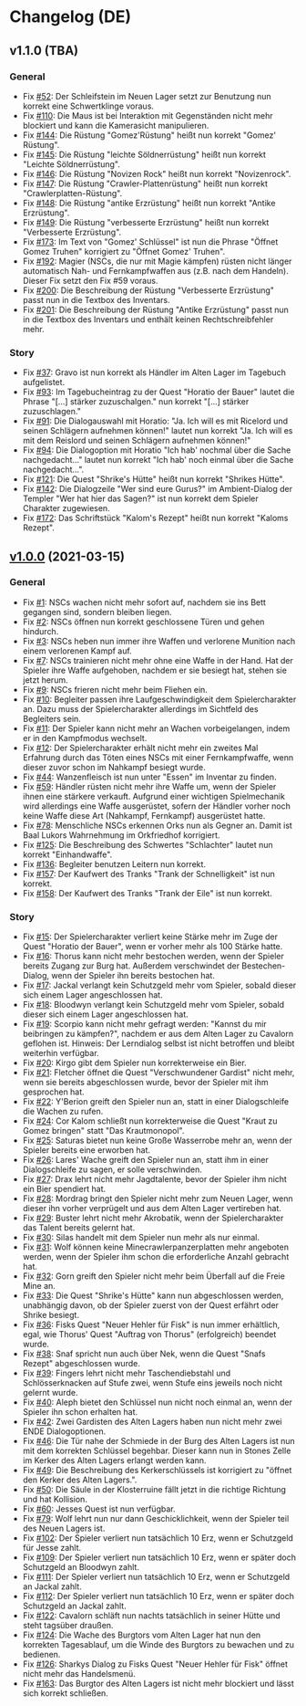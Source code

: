 # Changelog (DE)

## v1.1.0 (TBA)
### General
* Fix [#52](https://g1cp.org/issues/52): Der Schleifstein im Neuen Lager setzt zur Benutzung nun korrekt eine Schwertklinge voraus.
* Fix [#110](https://g1cp.org/issues/110): Die Maus ist bei Interaktion mit Gegenständen nicht mehr blockiert und kann die Kamerasicht manipulieren.
* Fix [#144](https://g1cp.org/issues/144): Die Rüstung "Gomez'Rüstung" heißt nun korrekt "Gomez' Rüstung".
* Fix [#145](https://g1cp.org/issues/145): Die Rüstung "leichte Söldnerrüstung" heißt nun korrekt "Leichte Söldnerrüstung".
* Fix [#146](https://g1cp.org/issues/146): Die Rüstung "Novizen Rock" heißt nun korrekt "Novizenrock".
* Fix [#147](https://g1cp.org/issues/147): Die Rüstung "Crawler-Plattenrüstung" heißt nun korrekt "Crawlerplatten-Rüstung".
* Fix [#148](https://g1cp.org/issues/148): Die Rüstung "antike Erzrüstung" heißt nun korrekt "Antike Erzrüstung".
* Fix [#149](https://g1cp.org/issues/149): Die Rüstung "verbesserte Erzrüstung" heißt nun korrekt "Verbesserte Erzrüstung".
* Fix [#173](https://g1cp.org/issues/173): Im Text von "Gomez' Schlüssel" ist nun die Phrase "Öffnet Gomez Truhen" korrigiert zu "Öffnet Gomez' Truhen".
* Fix [#192](https://g1cp.org/issues/192): Magier (NSCs, die nur mit Magie kämpfen) rüsten nicht länger automatisch Nah- und Fernkampfwaffen aus (z.B. nach dem Handeln). Dieser Fix setzt den Fix #59 voraus.
* Fix [#200](https://g1cp.org/issues/200): Die Beschreibung der Rüstung "Verbesserte Erzrüstung" passt nun in die Textbox des Inventars.
* Fix [#201](https://g1cp.org/issues/201): Die Beschreibung der Rüstung "Antike Erzrüstung" passt nun in die Textbox des Inventars und enthält keinen Rechtschreibfehler mehr.

### Story
* Fix [#37](https://g1cp.org/issues/37): Gravo ist nun korrekt als Händler im Alten Lager im Tagebuch aufgelistet.
* Fix [#93](https://g1cp.org/issues/93): Im Tagebucheintrag zu der Quest "Horatio der Bauer" lautet die Phrase "[...] stärker zuzuschalgen." nun korrekt "[...] stärker zuzuschlagen."
* Fix [#91](https://g1cp.org/issues/91): Die Dialogauswahl mit Horatio: "Ja. Ich will es mit Ricelord und seinen Schlägern aufnehmen können!" lautet nun korrekt "Ja. Ich will es mit dem Reislord und seinen Schlägern aufnehmen können!"
* Fix [#94](https://g1cp.org/issues/94): Die Dialogoption mit Horatio "Ich hab' nochmal über die Sache nachgedacht..." lautet nun korrekt "Ich hab' noch einmal über die Sache nachgedacht...".
* Fix [#121](https://g1cp.org/issues/121): Die Quest "Shrike's Hütte" heißt nun korrekt "Shrikes Hütte".
* Fix [#142](https://g1cp.org/issues/142): Die Dialogzeile "Wer sind eure Gurus?" im Ambient-Dialog der Templer "Wer hat hier das Sagen?" ist nun korrekt dem Spieler Charakter zugewiesen.
* Fix [#172](https://g1cp.org/issues/172): Das Schriftstück "Kalom's Rezept" heißt nun korrekt "Kaloms Rezept".

## [v1.0.0](https://github.com/AmProsius/gothic-1-community-patch/releases/tag/v1.0.0) (2021-03-15)
### General
* Fix [#1](https://g1cp.org/issues/1): NSCs wachen nicht mehr sofort auf, nachdem sie ins Bett gegangen sind, sondern bleiben liegen.
* Fix [#2](https://g1cp.org/issues/2): NSCs öffnen nun korrekt geschlossene Türen und gehen hindurch.
* Fix [#3](https://g1cp.org/issues/3): NSCs heben nun immer ihre Waffen und verlorene Munition nach einem verlorenen Kampf auf.
* Fix [#7](https://g1cp.org/issues/7): NSCs trainieren nicht mehr ohne eine Waffe in der Hand. Hat der Spieler ihre Waffe aufgehoben, nachdem er sie besiegt hat, stehen sie jetzt herum.
* Fix [#9](https://g1cp.org/issues/9): NSCs frieren nicht mehr beim Fliehen ein.
* Fix [#10](https://g1cp.org/issues/10): Begleiter passen ihre Laufgeschwindigkeit dem Spielercharakter an. Dazu muss der Spielercharakter allerdings im Sichtfeld des Begleiters sein.
* Fix [#11](https://g1cp.org/issues/11): Der Spieler kann nicht mehr an Wachen vorbeigelangen, indem er in den Kampfmodus wechselt.
* Fix [#12](https://g1cp.org/issues/12): Der Spielercharakter erhält nicht mehr ein zweites Mal Erfahrung durch das Töten eines NSCs mit einer Fernkampfwaffe, wenn dieser zuvor schon im Nahkampf besiegt wurde.
* Fix [#44](https://g1cp.org/issues/44): Wanzenfleisch ist nun unter "Essen" im Inventar zu finden.
* Fix [#59](https://g1cp.org/issues/59): Händler rüsten nicht mehr ihre Waffe um, wenn der Spieler ihnen eine stärkere verkauft. Aufgrund einer wichtigen Spielmechanik wird allerdings eine Waffe ausgerüstet, sofern der Händler vorher noch keine Waffe diese Art (Nahkampf, Fernkampf) ausgerüstet hatte.
* Fix [#78](https://g1cp.org/issues/78): Menschliche NSCs erkennen Orks nun als Gegner an. Damit ist Baal Lukors Wahrnehmung im Orkfriedhof korrigiert.
* Fix [#125](https://g1cp.org/issues/125): Die Beschreibung des Schwertes "Schlachter" lautet nun korrekt "Einhandwaffe".
* Fix [#136](https://g1cp.org/issues/136): Begleiter benutzen Leitern nun korrekt.
* Fix [#157](https://g1cp.org/issues/157): Der Kaufwert des Tranks "Trank der Schnelligkeit" ist nun korrekt.
* Fix [#158](https://g1cp.org/issues/158): Der Kaufwert des Tranks "Trank der Eile" ist nun korrekt.

### Story
* Fix [#15](https://g1cp.org/issues/15): Der Spielercharakter verliert keine Stärke mehr im Zuge der Quest "Horatio der Bauer", wenn er vorher mehr als 100 Stärke hatte.
* Fix [#16](https://g1cp.org/issues/16): Thorus kann nicht mehr bestochen werden, wenn der Spieler bereits Zugang zur Burg hat. Außerdem verschwindet der Bestechen-Dialog, wenn der Spieler ihn bereits bestochen hat.
* Fix [#17](https://g1cp.org/issues/17): Jackal verlangt kein Schutzgeld mehr vom Spieler, sobald dieser sich einem Lager angeschlossen hat.
* Fix [#18](https://g1cp.org/issues/18): Bloodwyn verlangt kein Schutzgeld mehr vom Spieler, sobald dieser sich einem Lager angeschlossen hat.
* Fix [#19](https://g1cp.org/issues/19): Scorpio kann nicht mehr gefragt werden: "Kannst du mir beibringen zu kämpfen?", nachdem er aus dem Alten Lager zu Cavalorn geflohen ist. Hinweis: Der Lerndialog selbst ist nicht betroffen und bleibt weiterhin verfügbar.
* Fix [#20](https://g1cp.org/issues/20): Kirgo gibt dem Spieler nun korrekterweise ein Bier.
* Fix [#21](https://g1cp.org/issues/21): Fletcher öffnet die Quest "Verschwundener Gardist" nicht mehr, wenn sie bereits abgeschlossen wurde, bevor der Spieler mit ihm gesprochen hat.
* Fix [#22](https://g1cp.org/issues/22): Y'Berion greift den Spieler nun an, statt in einer Dialogschleife die Wachen zu rufen.
* Fix [#24](https://g1cp.org/issues/24): Cor Kalom schließt nun korrekterweise die Quest "Kraut zu Gomez bringen" statt "Das Krautmonopol".
* Fix [#25](https://g1cp.org/issues/25): Saturas bietet nun keine Große Wasserrobe mehr an, wenn der Spieler bereits eine erworben hat.
* Fix [#26](https://g1cp.org/issues/26): Lares' Wache greift den Spieler nun an, statt ihm in einer Dialogschleife zu sagen, er solle verschwinden.
* Fix [#27](https://g1cp.org/issues/27): Drax lehrt nicht mehr Jagdtalente, bevor der Spieler ihm nicht ein Bier spendiert hat.
* Fix [#28](https://g1cp.org/issues/28): Mordrag bringt den Spieler nicht mehr zum Neuen Lager, wenn dieser ihn vorher verprügelt und aus dem Alten Lager vertireben hat.
* Fix [#29](https://g1cp.org/issues/29): Buster lehrt nicht mehr Akrobatik, wenn der Spielercharakter das Talent bereits gelernt hat.
* Fix [#30](https://g1cp.org/issues/30): Silas handelt mit dem Spieler nun mehr als nur einmal.
* Fix [#31](https://g1cp.org/issues/31): Wolf können keine Minecrawlerpanzerplatten mehr angeboten werden, wenn der Spieler ihm schon die erforderliche Anzahl gebracht hat.
* Fix [#32](https://g1cp.org/issues/32): Gorn greift den Spieler nicht mehr beim Überfall auf die Freie Mine an.
* Fix [#33](https://g1cp.org/issues/33): Die Quest "Shrike's Hütte" kann nun abgeschlossen werden, unabhängig davon, ob der Spieler zuerst von der Quest erfährt oder Shrike besiegt.
* Fix [#36](https://g1cp.org/issues/36): Fisks Quest "Neuer Hehler für Fisk" is nun immer erhältlich, egal, wie Thorus' Quest "Auftrag von Thorus" (erfolgreich) beendet wurde.  
* Fix [#38](https://g1cp.org/issues/38): Snaf spricht nun auch über Nek, wenn die Quest "Snafs Rezept" abgeschlossen wurde. 
* Fix [#39](https://g1cp.org/issues/39): Fingers lehrt nicht mehr Taschendiebstahl und Schlösserknacken auf Stufe zwei, wenn Stufe eins jeweils noch nicht gelernt wurde.
* Fix [#40](https://g1cp.org/issues/40): Aleph bietet den Schlüssel nun nicht noch einmal an, wenn der Spieler ihn schon erhalten hat.
* Fix [#42](https://g1cp.org/issues/42): Zwei Gardisten des Alten Lagers haben nun nicht mehr zwei ENDE Dialogoptionen.
* Fix [#46](https://g1cp.org/issues/46): Die Tür nahe der Schmiede in der Burg des Alten Lagers ist nun mit dem korrekten Schlüssel begehbar. Dieser kann nun in Stones Zelle im Kerker des Alten Lagers erlangt werden kann.
* Fix [#49](https://g1cp.org/issues/49): Die Beschreibung des Kerkerschlüssels ist korrigiert zu "öffnet den Kerker des Alten Lagers.".
* Fix [#50](https://g1cp.org/issues/50): Die Säule in der Klosterruine fällt jetzt in die richtige Richtung und hat Kollision.
* Fix [#60](https://g1cp.org/issues/60): Jesses Quest ist nun verfügbar.
* Fix [#79](https://g1cp.org/issues/79): Wolf lehrt nun nur dann Geschicklichkeit, wenn der Spieler teil des Neuen Lagers ist.
* Fix [#102](https://g1cp.org/issues/102): Der Spieler verliert nun tatsächlich 10 Erz, wenn er Schutzgeld für Jesse zahlt.
* Fix [#109](https://g1cp.org/issues/109): Der Spieler verliert nun tatsächlich 10 Erz, wenn er später doch Schutzgeld an Bloodwyn zahlt.
* Fix [#111](https://g1cp.org/issues/111): Der Spieler verliert nun tatsächlich 10 Erz, wenn er Schutzgeld an Jackal zahlt.
* Fix [#112](https://g1cp.org/issues/112): Der Spieler verliert nun tatsächlich 10 Erz, wenn er später doch Schutzgeld an Jackal zahlt.
* Fix [#122](https://g1cp.org/issues/122): Cavalorn schläft nun nachts tatsächlich in seiner Hütte und steht tagsüber draußen.
* Fix [#124](https://g1cp.org/issues/124): Die Wache des Burgtors vom Alten Lager hat nun den korrekten Tagesablauf, um die Winde des Burgtors zu bewachen und zu bedienen.
* Fix [#126](https://g1cp.org/issues/126): Sharkys Dialog zu Fisks Quest "Neuer Hehler für Fisk" öffnet nicht mehr das Handelsmenü.
* Fix [#163](https://g1cp.org/issues/163): Das Burgtor des Alten Lagers ist nicht mehr blockiert und lässt sich korrekt schließen.
